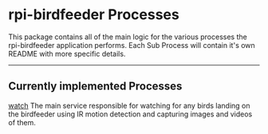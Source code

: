 # rpi-birdfeeder Processes

This package contains all of the main logic for the various processes the rpi-birdfeeder application performs. Each Sub Process will contain it's own README with more specific details.

----

## Currently implemented Processes

[watch](/proc/watch)
The main service responsible for watching for any birds landing on the birdfeeder using IR motion detection and capturing images and videos of them.  